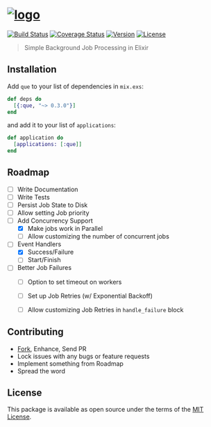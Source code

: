[![logo][logo]][docs]
=====================

[![Build Status][shield-travis]][travis-ci]
[![Coverage Status][shield-inch]][inch-ci]
[![Version][shield-version]][hexpm]
[![License][shield-license]][hexpm]

> Simple Background Job Processing in Elixir




## Installation

Add `que` to your list of dependencies in `mix.exs`:

```elixir
def deps do
  [{:que, "~> 0.3.0"}]
end
```

and add it to your list of `applications`:

```elixir
def application do
  [applications: [:que]]
end
```




## Roadmap

 - [ ] Write Documentation
 - [ ] Write Tests
 - [ ] Persist Job State to Disk
 - [ ] Allow setting Job priority
 - [ ] Add Concurrency Support
    - [x] Make jobs work in Parallel
    - [ ] Allow customizing the number of concurrent jobs
 - [ ] Event Handlers
    - [x] Success/Failure
    - [ ] Start/Finish
 - [ ] Better Job Failures
    - [ ] Option to set timeout on workers
    - [ ] Set up Job Retries (w/ Exponential Backoff)
    - [ ] Allow customizing Job Retries in `handle_failure` block




## Contributing

 - [Fork][github-fork], Enhance, Send PR
 - Lock issues with any bugs or feature requests
 - Implement something from Roadmap
 - Spread the word




## License

This package is available as open source under the terms of the [MIT License][license].



  [logo]:             https://i.imgur.com/Eec71eh.png
  [shield-version]:   https://img.shields.io/hexpm/v/que.svg
  [shield-license]:   https://img.shields.io/hexpm/l/que.svg
  [shield-downloads]: https://img.shields.io/hexpm/dt/que.svg
  [shield-travis]:    https://img.shields.io/travis/sheharyarn/que/master.svg
  [shield-inch]:      https://inch-ci.org/github/sheharyarn/que.svg?branch=master

  [license]:          https://opensource.org/licenses/MIT
  [travis-ci]:        https://travis-ci.org/sheharyarn/que
  [inch-ci]:          https://inch-ci.org/github/sheharyarn/que

  [hexpm]:            https://hex.pm/packages/que
  [docs]:             https://hexdocs.pm/que

  [github-fork]:      https://github.com/sheharyarn/que/fork

